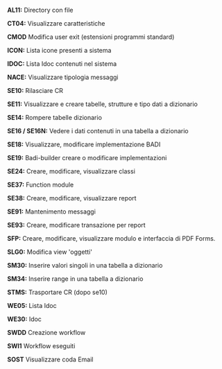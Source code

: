 **AL11:** Directory con file

**CT04:** Visualizzare caratteristiche

**CMOD** Modifica user exit (estensioni programmi standard)

**ICON:** Lista icone presenti a sistema

**IDOC:** Lista Idoc contenuti nel sistema

**NACE:** Visualizzare tipologia messaggi

**SE10:** Rilasciare CR

**SE11:** Visualizzare e creare tabelle, strutture e tipo dati a dizionario

**SE14:**  Rompere tabelle dizionario

**SE16 / SE16N:** Vedere i dati contenuti in una tabella a dizionario

**SE18:** Visualizzare, modificare implementazione BADI 

**SE19:** Badi-builder creare o modificare implementazioni

**SE24:** Creare, modificare, visualizzare classi

**SE37:** Function module

**SE38:** Creare, modificare, visualizzare report

**SE91:**  Mantenimento messaggi

**SE93:** Creare, modificare transazione per report

**SFP:** Creare, modificare, visualizzare modulo e interfaccia di PDF Forms.

**SLG0:** Modifica view 'oggetti'

**SM30:** Inserire valori singoli in una tabella a dizionario

**SM34:** Inserire range in una tabella a dizionario

**STMS:** Trasportare CR (dopo se10)

**WE05:** Lista Idoc

**WE30:** Idoc

**SWDD** Creazione workflow

**SWI1** Workflow eseguiti

**SOST** Visualizzare coda Email
